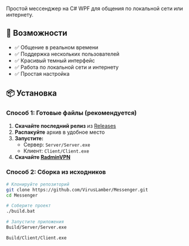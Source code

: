 
Простой мессенджер на C# WPF для общения по локальной сети или интернету.

## 🚀 Возможности

- ✅ Общение в реальном времени
- ✅ Поддержка нескольких пользователей
- ✅ Красивый темный интерфейс
- ✅ Работа по локальной сети и интернету
- ✅ Простая настройка

## 📦 Установка

### Способ 1: Готовые файлы (рекомендуется)

1. **Скачайте последний релиз** из [Releases](https://github.com/VirusLamber/Messenger/releases)
2. **Распакуйте** архив в удобное место
3. **Запустите:**
   - Сервер: `Server/Server.exe`
   - Клиент: `Client/Client.exe`
4. **Скачайте [RadminVPN](https://www.radmin-vpn.com/ru/)**

### Способ 2: Сборка из исходников

```bash
# Клонируйте репозиторий
git clone https://github.com/VirusLamber/Messenger.git
cd Messenger

# Соберите проект
./build.bat

# Запустите приложения
Build/Server/Server.exe

Build/Client/Client.exe

